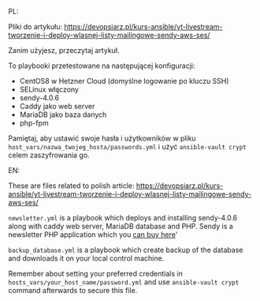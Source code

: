 PL:

Pliki do artykułu: https://devopsiarz.pl/kurs-ansible/yt-livestream-tworzenie-i-deploy-wlasnej-listy-mailingowe-sendy-aws-ses/

Zanim użyjesz, przeczytaj artykuł. 

To playbooki przetestowane na następującej konfiguracji:

- CentOS8 w Hetzner Cloud (domyślne logowanie po kluczu SSH)
- SELinux włączony
- sendy-4.0.6
- Caddy jako web server
- MariaDB jako baza danych
- php-fpm

Pamiętaj, aby ustawić swoje hasła i użytkowników w pliku `host_vars/nazwa_twojeg_hosta/passwords.yml` i użyć 
`ansible-vault crypt` celem zaszyfrowania go.

EN:

These are files related to polish article: https://devopsiarz.pl/kurs-ansible/yt-livestream-tworzenie-i-deploy-wlasnej-listy-mailingowe-sendy-aws-ses/

`newsletter.yml` is a playbook which deploys and installing sendy-4.0.6 along with caddy 
web server, MariaDB database and PHP. Sendy is a newsletter PHP application which you [can buy here](https://sendy.co)'

`backup_database.yml` is a playbook which create backup of the database and downloads it on your local control machine.

Remember about setting your preferred credentials in `hosts_vars/your_host_name/password.yml` and use 
`ansible-vault crypt` command afterwards to secure this file.
